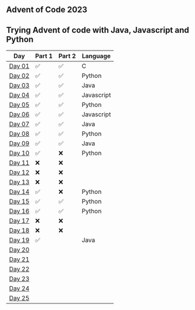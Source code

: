 Advent of Code 2023
---

Trying Advent of code with Java, Javascript and Python
---
| Day | Part 1 | Part 2 | Language |
| --- | ------ | ------ | -------- |
| [Day 01](./day_1)    |  ✅      |    ✅    |      C    |
| [Day 02](./day_2)  |    ✅    |      ✅  |      Python    |
| [Day 03](./day_3)   |    ✅    |     ✅   |      Java    |
| [Day 04](./day_4)   |     ✅   |      ✅  |       Javascript   |
| [Day 05](./day_5)   |      ✅  |    ✅    |     Python     |  
| [Day 06](./day_6)   |     ✅   |     ✅   |     Javascript     |
| [Day 07](./day_7)   |      ✅  |     ✅   |      Java    |
| [Day 08](./day_8)   |      ✅  |     ✅   |       Python   |
| [Day 09](./day_9)   |      ✅  |     ✅   |        Java  |
| [Day 10](./Day_10)   |      ✅  |     ❌   |       Python   |
| [Day 11](./Day_11)   |      ❌  |     ❌   |          |
| [Day 12](./day_12)   |      ❌  |      ❌  |          |
| [Day 13](./day_13)   |      ❌  |       ❌ |          |
| [Day 14](./day_14)   |       ✅ |        ❌|       Python   |
| [Day 15](./day_15)   |      ✅  |     ✅   |      Python    |
| [Day 16](./day_16)   |     ✅   |    ✅    |      Python    |
| [Day 17](./day_17)   |      ❌  |     ❌   |          |
| [Day 18](./day_18)   |      ❌  |     ❌   |          |
| [Day 19](./day_19)   |      ✅  |        |       Java   |
| [Day 20](./day_20)    |        |        |          |
| [Day 21](./day_21)   |        |        |          |
| [Day 22](./day_22)    |        |        |          |
| [Day 23](./day_23)   |        |        |          |
| [Day 24](./day_24)   |        |        |          |
| [Day 25](./day_25) |          |         |          |
